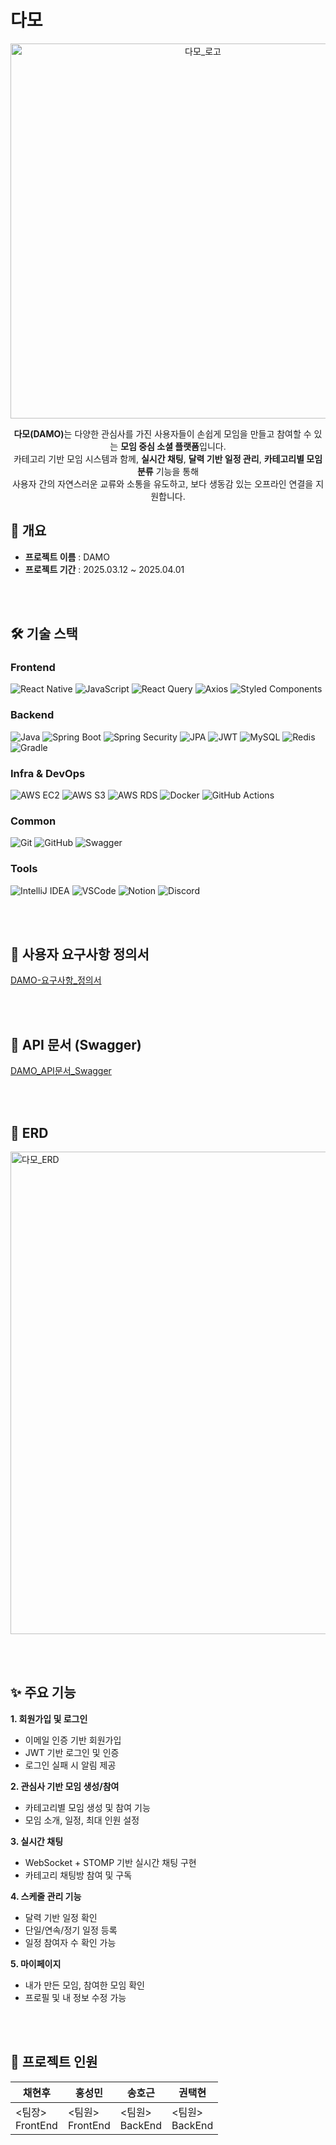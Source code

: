 # 다모
<p align="center">
  <img src="https://github.com/user-attachments/assets/d54710a8-8396-4158-b0fc-aee0f6c7263e" alt="다모_로고" width="600" />
</p>

<p align="center">
  <strong>다모(DAMO)</strong>는 다양한 관심사를 가진 사용자들이 손쉽게 모임을 만들고 참여할 수 있는 <strong>모임 중심 소셜 플랫폼</strong>입니다.<br />
  카테고리 기반 모임 시스템과 함께, <strong>실시간 채팅</strong>, <strong>달력 기반 일정 관리</strong>, <strong>카테고리별 모임 분류</strong> 기능을 통해<br />
  사용자 간의 자연스러운 교류와 소통을 유도하고, 보다 생동감 있는 오프라인 연결을 지원합니다.
</p>

## 🚩 개요
- **프로젝트 이름** : DAMO  
- **프로젝트 기간** : 2025.03.12 ~ 2025.04.01  

<br><br>

## 🛠️ 기술 스택

### Frontend
![React Native](https://img.shields.io/badge/React_Native-20232A?style=for-the-badge&logo=react&logoColor=61DAFB)
![JavaScript](https://img.shields.io/badge/JavaScript-F7DF1E?style=for-the-badge&logo=JavaScript&logoColor=black)
![React Query](https://img.shields.io/badge/React_Query-FF4154?style=for-the-badge&logo=React%20Query&logoColor=white)
![Axios](https://img.shields.io/badge/Axios-5A29E4?style=for-the-badge&logo=Axios&logoColor=white)
![Styled Components](https://img.shields.io/badge/Styled_Components-DB7093?style=for-the-badge&logo=styled-components&logoColor=white)

### Backend
![Java](https://img.shields.io/badge/Java-007396?style=for-the-badge)
![Spring Boot](https://img.shields.io/badge/Spring_Boot-6DB33F?style=for-the-badge&logo=Spring%20Boot&logoColor=white)
![Spring Security](https://img.shields.io/badge/Spring_Security-6DB33F?style=for-the-badge&logo=Spring%20Security&logoColor=white)
![JPA](https://img.shields.io/badge/JPA-59666C?style=for-the-badge&logo=Hibernate&logoColor=white)
![JWT](https://img.shields.io/badge/JWT-000000?style=for-the-badge&logo=JSON%20Web%20Tokens&logoColor=white)
![MySQL](https://img.shields.io/badge/MySQL-4479A1?style=for-the-badge&logo=MySQL&logoColor=white)
![Redis](https://img.shields.io/badge/Redis-DC382D?style=for-the-badge&logo=Redis&logoColor=white)
![Gradle](https://img.shields.io/badge/Gradle-02303A?style=for-the-badge&logo=Gradle&logoColor=white)

### Infra & DevOps
![AWS EC2](https://img.shields.io/badge/AWS_EC2-FF9900?style=for-the-badge&logo=Amazon%20EC2&logoColor=white)
![AWS S3](https://img.shields.io/badge/AWS_S3-569A31?style=for-the-badge&logo=Amazon%20S3&logoColor=white)
![AWS RDS](https://img.shields.io/badge/AWS_RDS-527FFF?style=for-the-badge&logo=Amazon%20RDS&logoColor=white)
![Docker](https://img.shields.io/badge/Docker-2496ED?style=for-the-badge&logo=Docker&logoColor=white)
![GitHub Actions](https://img.shields.io/badge/GitHub_Actions-2088FF?style=for-the-badge&logo=GitHub%20Actions&logoColor=white)

### Common
![Git](https://img.shields.io/badge/Git-F05032?style=for-the-badge&logo=Git&logoColor=white)
![GitHub](https://img.shields.io/badge/GitHub-181717?style=for-the-badge&logo=GitHub&logoColor=white)
![Swagger](https://img.shields.io/badge/Swagger-85EA2D?style=for-the-badge&logo=Swagger&logoColor=black)

### Tools
![IntelliJ IDEA](https://img.shields.io/badge/IntelliJ_IDEA-8C4FFF?style=for-the-badge&logo=IntelliJ%20IDEA&logoColor=white)
![VSCode](https://img.shields.io/badge/VSCode-007ACC?style=for-the-badge&logo=visualstudiocode&logoColor=white)
![Notion](https://img.shields.io/badge/Notion-F5F5F5?style=for-the-badge&logo=Notion&logoColor=black)
![Discord](https://img.shields.io/badge/Discord-5865F2?style=for-the-badge&logo=Discord&logoColor=white)

<br><br>

## 📄 사용자 요구사항 정의서
[DAMO-요구사항_정의서](https://docs.google.com/spreadsheets/d/1qlGN1gRkRo5ejUh2xNh5vVb8woA3H6B37oJNfeGfbZY/edit?gid=0#gid=0)  

<br><br>

## 📄 API 문서 (Swagger)
[DAMO_API문서_Swagger](http://ec2-3-37-55-53.ap-northeast-2.compute.amazonaws.com:8080/swagger-ui/index.html#/)

<br><br>

## 🧩 ERD
<img width="1465" height="772" alt="다모_ERD" src="https://github.com/user-attachments/assets/6527c9a6-e02c-4cc4-8daa-c5033358e9bd" />


<br><br>

## ✨ 주요 기능

**1. 회원가입 및 로그인**  
- 이메일 인증 기반 회원가입  
- JWT 기반 로그인 및 인증  
- 로그인 실패 시 알림 제공  

**2. 관심사 기반 모임 생성/참여**  
- 카테고리별 모임 생성 및 참여 기능  
- 모임 소개, 일정, 최대 인원 설정  

**3. 실시간 채팅**  
- WebSocket + STOMP 기반 실시간 채팅 구현  
- 카테고리 채팅방 참여 및 구독  

**4. 스케줄 관리 기능**  
- 달력 기반 일정 확인  
- 단일/연속/정기 일정 등록  
- 일정 참여자 수 확인 가능  

**5. 마이페이지**  
- 내가 만든 모임, 참여한 모임 확인  
- 프로필 및 내 정보 수정 가능  

<br><br>

## 🤝 프로젝트 인원

| 채현후 | 홍성민 | 송호근 | 권택현 |
|--------|--------|--------|--------|
| <팀장><br/>FrontEnd | <팀원><br/> FrontEnd | <팀원><br/> BackEnd | <팀원><br/> BackEnd |
